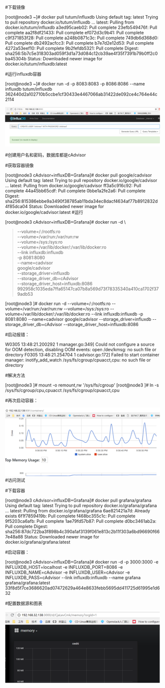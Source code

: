 #下载镜像

[root@node3 ~]# docker pull tutum/influxdb
Using default tag: latest
Trying to pull repository docker.io/tutum/influxdb ...
latest: Pulling from docker.io/tutum/influxdb
a3ed95caeb02: Pull complete
23efb549476f: Pull complete
aa2f8df21433: Pull complete
ef072d3c9b41: Pull complete
c9f371853f28: Pull complete
a248b0871c3c: Pull complete
749db6d368d0: Pull complete
db2492acfcc3: Pull complete
b7e7d2e12d53: Pull complete
4272a53eef10: Pull complete
9b2fefdb5321: Pull complete
Digest: sha256:5b7c5e318303ad059f3d1a73d084c12cb39ae4f35f7391b79b0ff2c0ba45304b
Status: Downloaded newer image for docker.io/tutum/influxdb:latest

#运行influxdb容器

[root@node3 ~]# docker run -d -p 8083:8083 -p 8086:8086 --name influxdb tutum/influxdb
362440d2a102710b5ccbe1cf30433e4467066ab31422de092ce4c764e44c2114

![influxdb数据配置](https://github.com/zhangyage/dockerfile/blob/master/dockerfile/cAdvisor%2BinfluxDB%2BGrafana/influxDB.png)

#创建用户名和密码，数据库都是cAdvisor

#获取容器镜像

[root@node3 cAdvisor+influxDB+Grafana]# docker pull google/cadvisor
Using default tag: latest
Trying to pull repository docker.io/google/cadvisor ... 
latest: Pulling from docker.io/google/cadvisor
ff3a5c916c92: Pull complete 
44a45bb65cdf: Pull complete 
0bbe1a2fe2a6: Pull complete 
Digest: sha256:815386ebbe9a3490f38785ab11bda34ec8dacf4634af77b8912832d4f85dca04
Status: Downloaded newer image for docker.io/google/cadvisor:latest
#运行

[root@node3 cAdvisor+influxDB+Grafana]# docker run -d \
> --volume=/:/rootfs:ro \
> --volume=/var/run:/var/run:rw \
> --volume=/sys:/sys:ro \
> --volume=/var/lib/docker/:/var/lib/docker:ro \
> --link influxdb:influxdb \
>  -p 8081:8080 \
> --name=cadvisor \
> google/cadvisor \
> --storage_driver=influxdb \
> --storage_driver_db=cAdvisor \
> --storage_driver_host=influxdb:8086
992958c1035eda7ffa65147ca07b8a569d73f78335340a410ca1702f379adb53

[root@node3 ]# docker run -d --volume=/:/rootfs:ro --volume=/var/run:/var/run:rw --volume=/sys:/sys:ro --volume=/var/lib/docker/:/var/lib/docker:ro --link influxdb:influxdb  -p 8081:8080 --name=cadvisor google/cadvisor --storage_driver=influxdb --storage_driver_db=cAdvisor --storage_driver_host=influxdb:8086

#启动报错：

W0305 13:48:21.200292       1 manager.go:349] Could not configure a source for OOM detection, disabling OOM events: open /dev/kmsg: no such file or directory
F0305 13:48:21.254704       1 cadvisor.go:172] Failed to start container manager: inotify_add_watch /sys/fs/cgroup/cpuacct,cpu: no such file or directory

#解决方法

[root@node3 ]# mount -o remount,rw '/sys/fs/cgroup'
[root@node3 ]# ln -s /sys/fs/cgroup/cpu,cpuacct /sys/fs/cgroup/cpuacct,cpu

#再次启动容器：

![cAdvisor图表](https://github.com/zhangyage/dockerfile/blob/master/dockerfile/cAdvisor%2BinfluxDB%2BGrafana/cAdvisor.png)
#访问测试

#下载容器

[root@node3 cAdvisor+influxDB+Grafana]# docker pull grafana/grafana
Using default tag: latest
Trying to pull repository docker.io/grafana/grafana ... 
latest: Pulling from docker.io/grafana/grafana
6ae821421a7d: Already exists 
6f1f7859419b: Pull complete 
f468bc355c1c: Pull complete 
9f5203ca6afb: Pull complete 
1ae79fd57b87: Pull complete 
d0bc3461ab2a: Pull complete 
Digest: sha256:87dc722ba3f898b4c390a1af3139f061e813c2b11f303a6bd96690f667e48a88
Status: Downloaded newer image for docker.io/grafana/grafana:latest

#启动容器：

[root@node3 cAdvisor+influxDB+Grafana]# docker run -d -p 3000:3000 -e INFLUXDB_HOST=localhost -e INFLUXDB_PORT=8086 -e INFLUXDB_NAME=cAdvisor -e INFLUXDB_USER=cAdvisor -e INFLUXDB_PASS=cAdvisor --link influxdb:influxdb --name grafana grafana/grafana:latest
33f8d5f7ce3686620ad07472629a464e8633febb5695dd411725d61995e1d632

#配置数据源和图表

![配置数据源和图表](https://github.com/zhangyage/dockerfile/blob/master/dockerfile/cAdvisor%2BinfluxDB%2BGrafana/Grafana.png)

